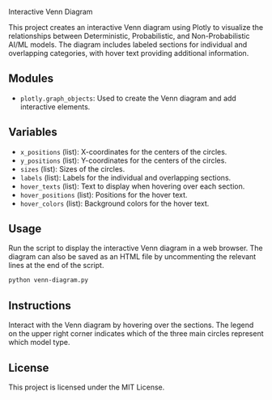  Interactive Venn Diagram

This project creates an interactive Venn diagram using Plotly to visualize the relationships between Deterministic, Probabilistic, and Non-Probabilistic AI/ML models. The diagram includes labeled sections for individual and overlapping categories, with hover text providing additional information.

## Modules

- `plotly.graph_objects`: Used to create the Venn diagram and add interactive elements.

## Variables

- `x_positions` (list): X-coordinates for the centers of the circles.
- `y_positions` (list): Y-coordinates for the centers of the circles.
- `sizes` (list): Sizes of the circles.
- `labels` (list): Labels for the individual and overlapping sections.
- `hover_texts` (list): Text to display when hovering over each section.
- `hover_positions` (list): Positions for the hover text.
- `hover_colors` (list): Background colors for the hover text.

## Usage

Run the script to display the interactive Venn diagram in a web browser. The diagram can also be saved as an HTML file by uncommenting the relevant lines at the end of the script.

```bash
python venn-diagram.py
```

## Instructions

Interact with the Venn diagram by hovering over the sections. The legend on the upper right corner indicates which of the three main circles represent which model type.

## License

This project is licensed under the MIT License.